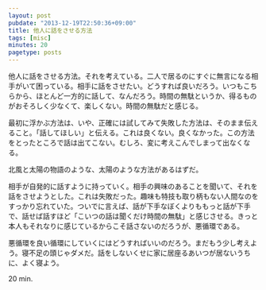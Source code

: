 ```yaml
---
layout: post
pubdate: "2013-12-19T22:50:36+09:00"
title: 他人に話をさせる方法
tags: [misc]
minutes: 20
pagetype: posts
---
```

他人に話をさせる方法。それを考えている。二人で居るのにすぐに無言になる相手がいて困っている。相手に話をさせたい。どうすれば良いだろう。いつもこちらから、ほとんど一方的に話して、なんだろう。時間の無駄というか、得るものがおそろしく少なくて、楽しくない。時間の無駄だと感じる。

最初に浮かぶ方法は、いや、正確には試してみて失敗した方法は、そのまま伝えること。「話してほしい」と伝える。これは良くない。良くなかった。この方法をとったところで話は出てこない。むしろ、変に考えこんでしまって出なくなる。

北風と太陽の物語のような、太陽のような方法があるはずだ。

相手が自発的に話すように持っていく。相手の興味のあることを聞いて、それを話をさせようとした。これは失敗だった。趣味も特技も取り柄もない人間なのをすっかり忘れていた。ついでに言えば、話が下手なぼくよりももっと話が下手で、話せば話すほど「こいつの話は聞くだけ時間の無駄」と感じさせる。きっと本人もそれなりに感じているからこそ話さないのだろうが、悪循環である。

悪循環を良い循環にしていくにはどうすればいいのだろう。まだもう少し考えよう。寝不足の頭じゃダメだ。話をしないくせに家に居座るあいつが居ないうちに、よく寝よう。

20 min.
